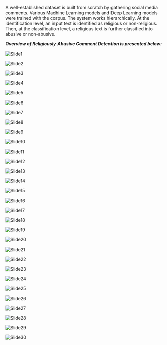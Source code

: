 A well-established dataset is built from scratch by gathering social media comments. Various Machine Learning models
and Deep Learning models were trained with the corpus. The system works hierarchically. At the identification level,
an input text is identified as religious or non-religious. Then, at the classification level, a religious text is
further classified into abusive or non-abusive.

**_Overview of Religiously Abusive Comment Detection is presented below:_**

![Slide1](https://github.com/m1n1-coder/Religiously-Abusive-Comment-Detection-Undergraduate-Thesis/assets/44379242/699ccf8c-9311-4032-b08b-4ae030d61013)

![Slide2](https://github.com/m1n1-coder/Religiously-Abusive-Comment-Detection-Undergraduate-Thesis/assets/44379242/9520a425-7221-4f82-84b4-6508654b2e8d)

![Slide3](https://github.com/m1n1-coder/Religiously-Abusive-Comment-Detection-Undergraduate-Thesis/assets/44379242/636c5364-49df-4aeb-a0ac-0c1a19e2971a)

![Slide4](https://github.com/m1n1-coder/Religiously-Abusive-Comment-Detection-Undergraduate-Thesis/assets/44379242/bd8a9c6d-c6a8-453a-80c4-7aaa142a70eb)

![Slide5](https://github.com/m1n1-coder/Religiously-Abusive-Comment-Detection-Undergraduate-Thesis/assets/44379242/14d60fab-c6fb-42e9-9e3a-b6eda255d8fb)

![Slide6](https://github.com/m1n1-coder/Religiously-Abusive-Comment-Detection-Undergraduate-Thesis/assets/44379242/1a7d9669-d908-47c7-b9c1-296eb0406c2f)

![Slide7](https://github.com/m1n1-coder/Religiously-Abusive-Comment-Detection-Undergraduate-Thesis/assets/44379242/1226f272-b7b7-472e-a5d3-8e1b3d5273e4)

![Slide8](https://github.com/m1n1-coder/Religiously-Abusive-Comment-Detection-Undergraduate-Thesis/assets/44379242/924237a8-31af-4c5a-8f2c-e9670174d2cd)

![Slide9](https://github.com/m1n1-coder/Religiously-Abusive-Comment-Detection-Undergraduate-Thesis/assets/44379242/7e899022-0b32-4363-a3e2-fd36717b97fc)

![Slide10](https://github.com/m1n1-coder/Religiously-Abusive-Comment-Detection-Undergraduate-Thesis/assets/44379242/65b126f1-809a-4ede-a07c-5cbe8ebc1d4c)

![Slide11](https://github.com/m1n1-coder/Religiously-Abusive-Comment-Detection-Undergraduate-Thesis/assets/44379242/87d6b80d-d767-4ab5-a464-3c3ade593273)

![Slide12](https://github.com/m1n1-coder/Religiously-Abusive-Comment-Detection-Undergraduate-Thesis/assets/44379242/3f147eee-e9bf-476c-967b-ed693af959c3)

![Slide13](https://github.com/m1n1-coder/Religiously-Abusive-Comment-Detection-Undergraduate-Thesis/assets/44379242/62dd36b0-3991-4a75-ae7a-0ce4c6dc3e38)

![Slide14](https://github.com/m1n1-coder/Religiously-Abusive-Comment-Detection-Undergraduate-Thesis/assets/44379242/a7947e67-25c7-4b96-ba8d-09cbfc0af0be)

![Slide15](https://github.com/m1n1-coder/Religiously-Abusive-Comment-Detection-Undergraduate-Thesis/assets/44379242/d3c82062-c110-46c5-a4b0-c1bdab65c558)

![Slide16](https://github.com/m1n1-coder/Religiously-Abusive-Comment-Detection-Undergraduate-Thesis/assets/44379242/9ccb3e47-82cb-48d1-9bb5-711277445b2c)

![Slide17](https://github.com/m1n1-coder/Religiously-Abusive-Comment-Detection-Undergraduate-Thesis/assets/44379242/2cb06929-ae25-4e70-aab3-9f6d56d7b326)

![Slide18](https://github.com/m1n1-coder/Religiously-Abusive-Comment-Detection-Undergraduate-Thesis/assets/44379242/1cd38fc8-ffa3-49be-ad9e-76b6806ef417)

![Slide19](https://github.com/m1n1-coder/Religiously-Abusive-Comment-Detection-Undergraduate-Thesis/assets/44379242/8bc7d1aa-5901-4867-bebe-7f95b488cab0)

![Slide20](https://github.com/m1n1-coder/Religiously-Abusive-Comment-Detection-Undergraduate-Thesis/assets/44379242/d8056bcc-a033-4f2a-89b9-fef6f0544819)

![Slide21](https://github.com/m1n1-coder/Religiously-Abusive-Comment-Detection-Undergraduate-Thesis/assets/44379242/a9713c86-9619-4e16-abd3-8533b5cc2320)

![Slide22](https://github.com/m1n1-coder/Religiously-Abusive-Comment-Detection-Undergraduate-Thesis/assets/44379242/a4b4e37b-148f-4786-9e85-5d5b657d3669)

![Slide23](https://github.com/m1n1-coder/Religiously-Abusive-Comment-Detection-Undergraduate-Thesis/assets/44379242/bfff9785-86eb-49a8-aff1-b59046141a1a)

![Slide24](https://github.com/m1n1-coder/Religiously-Abusive-Comment-Detection-Undergraduate-Thesis/assets/44379242/fe7d8d71-4d3e-4d70-b6eb-967bbf817c06)

![Slide25](https://github.com/m1n1-coder/Religiously-Abusive-Comment-Detection-Undergraduate-Thesis/assets/44379242/426111cb-e6a8-44a9-a88b-12648312c54a)

![Slide26](https://github.com/m1n1-coder/Religiously-Abusive-Comment-Detection-Undergraduate-Thesis/assets/44379242/7c56b30b-9289-4837-930c-0a6c324da7ff)

![Slide27](https://github.com/m1n1-coder/Religiously-Abusive-Comment-Detection-Undergraduate-Thesis/assets/44379242/2d4b76ee-40a1-4e02-a5da-722e4c3e1358)

![Slide28](https://github.com/m1n1-coder/Religiously-Abusive-Comment-Detection-Undergraduate-Thesis/assets/44379242/442d24ac-a3f7-4e17-bd0f-6d6be58281b6)

![Slide29](https://github.com/m1n1-coder/Religiously-Abusive-Comment-Detection-Undergraduate-Thesis/assets/44379242/864a61e7-e56b-48a2-8df2-c9123db106c9)

![Slide30](https://github.com/m1n1-coder/Religiously-Abusive-Comment-Detection-Undergraduate-Thesis/assets/44379242/eab8268e-7b5f-498e-8a62-f89a9e96cb42)
